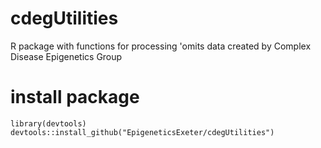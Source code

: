 # cdegUtilities
R package with functions for processing 'omits data created by Complex Disease Epigenetics Group 

# install package
```
library(devtools)
devtools::install_github("EpigeneticsExeter/cdegUtilities")
```
